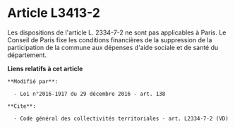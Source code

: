 # Article L3413-2

Les dispositions de l'article L. 2334-7-2 ne sont pas applicables à Paris. Le Conseil de Paris fixe les conditions
financières de la suppression de la participation de la commune aux dépenses d'aide sociale et de santé du département.

**Liens relatifs à cet article**

	**Modifié par**:

	  - Loi n°2016-1917 du 29 décembre 2016 - art. 138

	**Cite**:

	  - Code général des collectivités territoriales - art. L2334-7-2 (VD)
